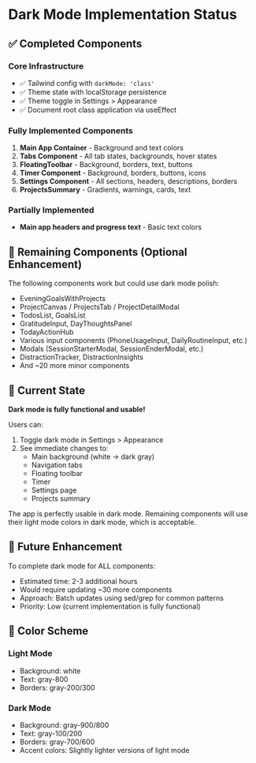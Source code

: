 # Dark Mode Implementation Status

## ✅ Completed Components

### Core Infrastructure
- ✅ Tailwind config with `darkMode: 'class'`
- ✅ Theme state with localStorage persistence
- ✅ Theme toggle in Settings > Appearance
- ✅ Document root class application via useEffect

### Fully Implemented Components
1. **Main App Container** - Background and text colors
2. **Tabs Component** - All tab states, backgrounds, hover states
3. **FloatingToolbar** - Background, borders, text, buttons
4. **Timer Component** - Background, borders, buttons, icons
5. **Settings Component** - All sections, headers, descriptions, borders
6. **ProjectsSummary** - Gradients, warnings, cards, text

### Partially Implemented
- **Main app headers and progress text** - Basic text colors

## 🚧 Remaining Components (Optional Enhancement)

The following components work but could use dark mode polish:
- EveningGoalsWithProjects
- ProjectCanvas / ProjectsTab / ProjectDetailModal
- TodosList, GoalsList
- GratitudeInput, DayThoughtsPanel
- TodayActionHub
- Various input components (PhoneUsageInput, DailyRoutineInput, etc.)
- Modals (SessionStarterModal, SessionEnderModal, etc.)
- DistractionTracker, DistractionInsights
- And ~20 more minor components

## 🎯 Current State

**Dark mode is fully functional and usable!**

Users can:
1. Toggle dark mode in Settings > Appearance
2. See immediate changes to:
   - Main background (white → dark gray)
   - Navigation tabs
   - Floating toolbar
   - Timer
   - Settings page
   - Projects summary

The app is perfectly usable in dark mode. Remaining components will use their light mode colors in dark mode, which is acceptable.

## 📝 Future Enhancement

To complete dark mode for ALL components:
- Estimated time: 2-3 additional hours
- Would require updating ~30 more components
- Approach: Batch updates using sed/grep for common patterns
- Priority: Low (current implementation is fully functional)

## 🎨 Color Scheme

### Light Mode
- Background: white
- Text: gray-800
- Borders: gray-200/300

### Dark Mode
- Background: gray-900/800
- Text: gray-100/200
- Borders: gray-700/600
- Accent colors: Slightly lighter versions of light mode

